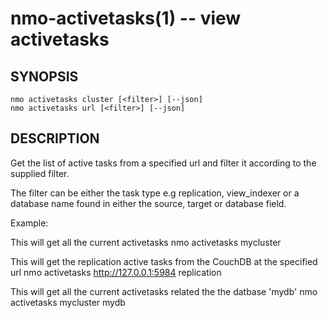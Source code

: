 nmo-activetasks(1) -- view activetasks
===========================================

## SYNOPSIS

    nmo activetasks cluster [<filter>] [--json]
    nmo activetasks url [<filter>] [--json]


## DESCRIPTION

Get the list of active tasks from a specified url and filter it according to
the supplied filter.

The filter can be either the task type e.g replication, view_indexer or a
database name found in either the source, target or database field.

Example:

This will get all the current activetasks
    nmo activetasks mycluster

This will get the replication active tasks from the CouchDB at the specified url
    nmo activetasks http://127.0.0.1:5984 replication

This will get all the current activetasks related the the datbase 'mydb'
    nmo activetasks mycluster mydb
